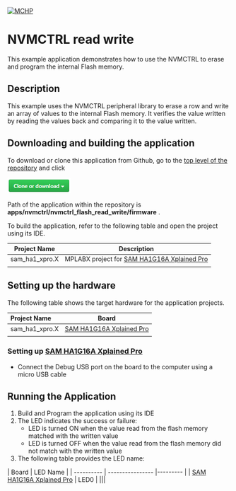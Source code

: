 [![MCHP](https://www.microchip.com/ResourcePackages/Microchip/assets/dist/images/logo.png)](https://www.microchip.com)

# NVMCTRL read write

This example application demonstrates how to use the NVMCTRL to erase and program the internal Flash memory.

## Description

This example uses the NVMCTRL peripheral library to erase a row and write an array of values to the internal Flash memory. It verifies the value written by reading the values back and comparing it to the value written.

## Downloading and building the application

To download or clone this application from Github, go to the [top level of the repository](https://github.com/Microchip-MPLAB-Harmony/csp_apps_sam_ha1) and click

![clone](../../../docs/images/clone.png)

Path of the application within the repository is **apps/nvmctrl/nvmctrl_flash_read_write/firmware** .

To build the application, refer to the following table and open the project using its IDE.

| Project Name      | Description                                    |
| ----------------- | ---------------------------------------------- |
| sam_ha1_xpro.X | MPLABX project for [SAM HA1G16A Xplained Pro](https://www.microchip.com/DevelopmentTools/ProductDetails/PartNO/ATSAMHA1G16A-XPRO) |
|||

## Setting up the hardware

The following table shows the target hardware for the application projects.

| Project Name| Board|
|:---------|:---------:|
| sam_ha1_xpro.X | [SAM HA1G16A Xplained Pro](https://www.microchip.com/DevelopmentTools/ProductDetails/PartNO/ATSAMHA1G16A-XPRO)
|||

### Setting up [SAM HA1G16A Xplained Pro](https://www.microchip.com/DevelopmentTools/ProductDetails/PartNO/ATSAMHA1G16A-XPRO)

- Connect the Debug USB port on the board to the computer using a micro USB cable

## Running the Application

1. Build and Program the application using its IDE
2. The LED indicates the success or failure:
    - LED is turned ON when the value read from the flash memory matched with the written value
    - LED is turned OFF when the value read from the flash memory did not match with the written value
3. The following table provides the LED name:

| Board      | LED Name |
| ---------- | ---------------- |--------- |
| [SAM HA1G16A Xplained Pro](https://www.microchip.com/DevelopmentTools/ProductDetails/PartNO/ATSAMHA1G16A-XPRO) | LED0 |
|||

